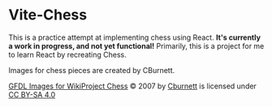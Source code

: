 # Vite-Chess

This is a practice attempt at implementing chess using React. <strong>It's currently a work in progress, and not yet functional!</strong> Primarily, this is a project for me to learn React by recreating Chess.

Images for chess pieces are created by CBurnett.

[GFDL Images for WikiProject Chess](https://en.wikipedia.org/wiki/User:Cburnett/GFDL_images/Chess) © 2007 by [Cburnett](https://en.wikipedia.org/wiki/User:Cburnett) is licensed under [CC BY-SA 4.0](https://creativecommons.org/licenses/by-sa/4.0/?ref=chooser-v1) 